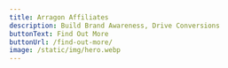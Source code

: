 ```yaml
---
title: Arragon Affiliates
description: Build Brand Awareness, Drive Conversions
buttonText: Find Out More
buttonUrl: /find-out-more/
image: /static/img/hero.webp
---
```

